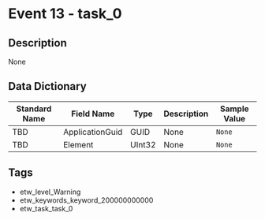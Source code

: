 # Event 13 - task_0

## Description
None

## Data Dictionary
|Standard Name|Field Name|Type|Description|Sample Value|
|---|---|---|---|---|
|TBD|ApplicationGuid|GUID|None|`None`|
|TBD|Element|UInt32|None|`None`|

## Tags
* etw_level_Warning
* etw_keywords_keyword_200000000000
* etw_task_task_0